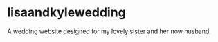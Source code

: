 lisaandkylewedding
==================

A wedding website designed for my lovely sister and her now husband.

